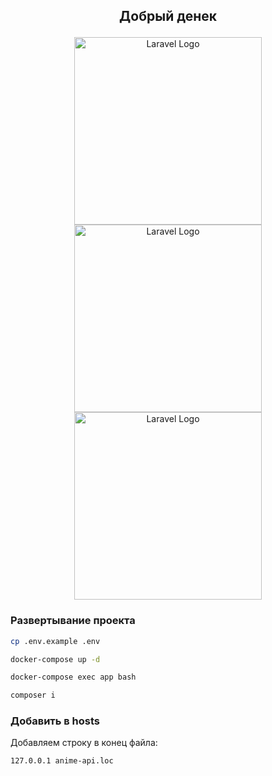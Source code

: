 ## <p align="center">Добрый денек</p>

<p align="center">
    <a href="http://anime-api.loc/api" target="_blank">
        <img src="https://i.pinimg.com/originals/80/21/09/802109fc4a231b28f544e435fb723fb2.jpg" width="300" height="300" alt="Laravel Logo">
    </a>
    <a href="http://anime-api.loc/api" target="_blank">
        <img src="https://images.genius.com/6b54ad60392200a550644671cc2d0578.860x834x1.png" width="300" height="300" alt="Laravel Logo">
    </a>
    <a href="http://anime-api.loc/api" target="_blank">
        <img src="https://i.pinimg.com/originals/50/02/41/500241f11696268f2999c2da5d2d3a43.png" height="300" width="300" alt="Laravel Logo">
    </a>
</p>

### Развертывание проекта

```bash
cp .env.example .env
```

```bash
docker-compose up -d
```

```bash
docker-compose exec app bash
```

```bash
composer i
```

### Добавить в hosts 

Добавляем строку в конец файла:

```
127.0.0.1 anime-api.loc
```
